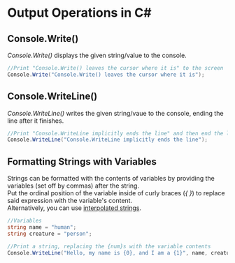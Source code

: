# Output Operations in C#

## Console.Write()
_Console.Write()_ displays the given string/value to the console.
```C#
//Print "Console.Write() leaves the cursor where it is" to the screen
Console.Write("Console.Write() leaves the cursor where it is");
```

## Console.WriteLine()
_Console.WriteLine()_ writes the given string/vaue to the console, ending the line after it finishes.
```C#
//Print "Console.WriteLine implicitly ends the line" and then end the line
Console.WriteLine("Console.WriteLine implicitly ends the line");
```

## Formatting Strings with Variables
Strings can be formatted with the contents of variables by providing the variables (set off by commas) after the string. <br />
Put the ordinal position of the variable inside of curly braces (_{ }_) to replace said expression with the variable's content. <br />
Alternatively, you can use [interpolated strings](https://github.com/EthanC2/Notes-and-Writeups/blob/main/C%23/DataTypes/Strings.md). <br />
```C#
//Variables
string name = "human";
string creature = "person";

//Print a string, replacing the {num}s with the variable contents
Console.WriteLine("Hello, my name is {0}, and I am a {1}", name, creature);
```
